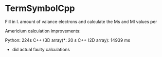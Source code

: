 # TermSymbolCpp

Fill in l. amount of valance electrons and calculate the Ms and Ml values per 

Americium calculation improvements:

Python: 224s
C++ (3D array)*: 20 s 
C++ (2D array): 14939 ms

* did actual faulty calculations
